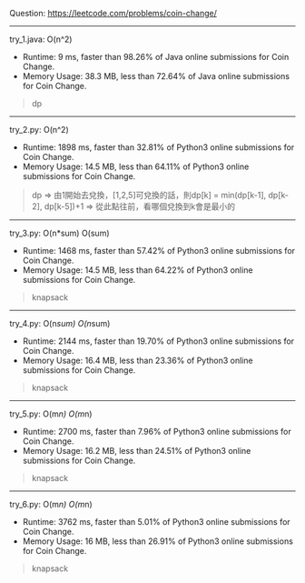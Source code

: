 Question: https://leetcode.com/problems/coin-change/

---

try_1.java: O(n^2)
* Runtime: 9 ms, faster than 98.26% of Java online submissions for Coin Change.
* Memory Usage: 38.3 MB, less than 72.64% of Java online submissions for Coin Change.

> dp

---

try_2.py: O(n^2)

* Runtime: 1898 ms, faster than 32.81% of Python3 online submissions for Coin Change.
* Memory Usage: 14.5 MB, less than 64.11% of Python3 online submissions for Coin Change.

> dp => 由1開始去兌換，[1,2,5]可兌換的話，則dp[k] = min(dp[k-1], dp[k-2], dp[k-5])+1 => 從此點往前，看哪個兌換到k會是最小的

---

try_3.py: O(n*sum) O(sum)

* Runtime: 1468 ms, faster than 57.42% of Python3 online submissions for Coin Change.
* Memory Usage: 14.5 MB, less than 64.22% of Python3 online submissions for Coin Change.

> knapsack

---

try_4.py: O(n*sum) O(n*sum)

* Runtime: 2144 ms, faster than 19.70% of Python3 online submissions for Coin Change.
* Memory Usage: 16.4 MB, less than 23.36% of Python3 online submissions for Coin Change.

> knapsack

---

try_5.py: O(m*n) O(m*n)

* Runtime: 2700 ms, faster than 7.96% of Python3 online submissions for Coin Change.
* Memory Usage: 16.2 MB, less than 24.51% of Python3 online submissions for Coin Change.

> knapsack

---

try_6.py: O(m*n) O(m*n)

* Runtime: 3762 ms, faster than 5.01% of Python3 online submissions for Coin Change.
* Memory Usage: 16 MB, less than 26.91% of Python3 online submissions for Coin Change.

> knapsack
